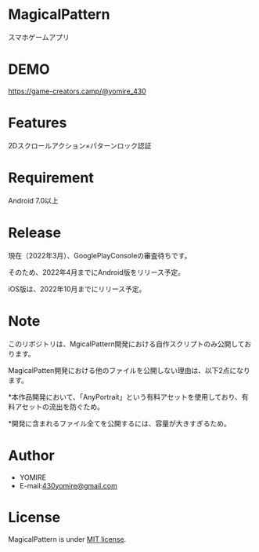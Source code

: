 # MagicalPattern
スマホゲームアプリ

# DEMO
https://game-creators.camp/@yomire_430

# Features
2Dスクロールアクション×パターンロック認証

# Requirement
Android 7.0以上

# Release
現在（2022年3月）、GooglePlayConsoleの審査待ちです。

そのため、2022年4月までにAndroid版をリリース予定。

iOS版は、2022年10月までにリリース予定。

# Note
このリポジトリは、MgicalPattern開発における自作スクリプトのみ公開しております。

MagicalPatten開発における他のファイルを公開しない理由は、以下2点になります。

*本作品開発において、「AnyPortrait」という有料アセットを使用しており、有料アセットの流出を防ぐため。

*開発に含まれるファイル全てを公開するには、容量が大きすぎるため。

# Author
* YOMIRE
* E-mail:430yomire@gmail.com

# License
MagicalPattern is under [MIT license](https://en.wikipedia.org/wiki/MIT_License).
